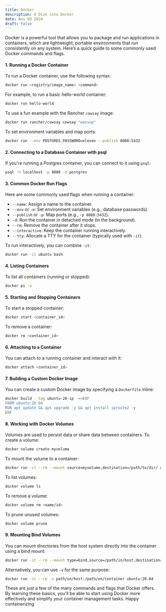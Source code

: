 ```yaml
---
title: Docker
description: A Dive into Docker
date: Nov 09 2024
draft: false
---
```


Docker is a powerful tool that allows you to package and run applications in containers, which are lightweight, portable environments that run consistently on any system. Here’s a quick guide to some commonly used Docker commands and flags.

#### 1. **Running a Docker Container**

To run a Docker container, use the following syntax:

```bash
docker run <registry/image_name> <command>
```

For example, to run a basic hello-world container:

```bash
docker run hello-world
```

To use a fun example with the Rancher `cowsay` image:

```bash
docker run rancher/cowsay cowsay "wassup"
```

To set environment variables and map ports:

```bash
docker run --env POSTGRES_PASSWORD=eleven --publish 8080:5432
```

#### 2. **Connecting to a Database Container with psql**

If you're running a Postgres container, you can connect to it using `psql`:

```bash
psql -h localhost -p 8080 -U postgres
```

#### 3. **Common Docker Run Flags**

Here are some commonly used flags when running a container:

- `--name`: Assign a name to the container.
- `--env` or `-e`: Set environment variables (e.g., database passwords).
- `--publish` or `-p`: Map ports (e.g., `-p 8080:5432`).
- `-d`: Run the container in detached mode (in the background).
- `--rm`: Remove the container after it stops.
- `--interactive`: Keep the container running interactively.
- `--tty`: Allocate a TTY for the container (typically used with `-it`).

To run interactively, you can combine `-it`:

```bash
docker run -it ubuntu bash
```

#### 4. **Listing Containers**

To list all containers (running or stopped):

```bash
docker ps -a
```

#### 5. **Starting and Stopping Containers**

To start a stopped container:

```bash
docker start <container_id>
```

To remove a container:

```bash
docker rm <container_id>
```

#### 6. **Attaching to a Container**

You can attach to a running container and interact with it:

```bash
docker attach <container_id>
```

#### 7. **Building a Custom Docker Image**

You can create a custom Docker image by specifying a `Dockerfile` inline:

```bash
docker build --tag ubuntu-20-ip -<<EOF
FROM ubuntu:20.04
RUN apt update && apt upgrade -y && apt install iproute2 -y
EOF
```

#### 8. **Working with Docker Volumes**

Volumes are used to persist data or share data between containers. To create a volume:

```bash
docker volume create myvolume
```

To mount the volume to a container:

```bash
docker run -it --rm --mount source=myvolume,destination=/path/to/dir/ ubuntu:20.04
```

To list volumes:

```bash
docker volume ls
```

To remove a volume:

```bash
docker volume rm <name/id>
```

To prune unused volumes:

```bash
docker volume prune
```

#### 9. **Mounting Bind Volumes**

You can mount directories from the host system directly into the container using a bind mount:

```bash
docker run -it --rm --mount type=bind,source=/path/in/host,destination=/path/in/container ubuntu:20.04
```

Alternatively, you can use `-v` for the same purpose:

```bash
docker run -it --rm -v path/on/host:/path/on/container ubuntu:20.04
```

These are just a few of the many commands and flags that Docker offers. By learning these basics, you'll be able to start using Docker more effectively and simplify your container management tasks. Happy containerizing

